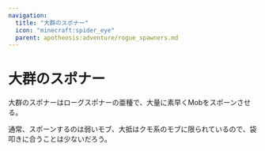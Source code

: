 ```yaml
---
navigation:
  title: "大群のスポナー"
  icon: "minecraft:spider_eye"
  parent: apotheosis:adventure/rogue_spawners.md
---
```


# 大群のスポナー

大群のスポナーはローグスポナーの亜種で、大量に素早くMobをスポーンさせる。

通常、スポーンするのは弱いモブ、大抵はクモ系のモブに限られているので、袋叩きに合うことは少ないだろう。

